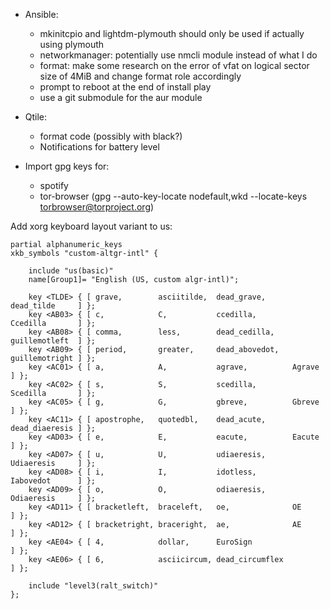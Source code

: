 - Ansible:
  - mkinitcpio and lightdm-plymouth should only be used if actually using plymouth
  - networkmanager: potentially use nmcli module instead of what I do
  - format: make some research on the error of vfat on logical sector size of 4MiB and change format role accordingly
  - prompt to reboot at the end of install play
  - use a git submodule for the aur module

- Qtile:
  - format code (possibly with black?)
  - Notifications for battery level

- Import gpg keys for:
  - spotify
  - tor-browser (gpg --auto-key-locate nodefault,wkd --locate-keys torbrowser@torproject.org)

Add xorg keyboard layout variant to us:
```
partial alphanumeric_keys
xkb_symbols "custom-altgr-intl" {

    include "us(basic)"
    name[Group1]= "English (US, custom algr-intl)";

    key <TLDE> { [ grave,        asciitilde,  dead_grave,      dead_tilde     ] };
    key <AB03> { [ c,            C,           ccedilla,        Ccedilla       ] };
    key <AB08> { [ comma,        less,        dead_cedilla,    guillemotleft  ] };
    key <AB09> { [ period,       greater,     dead_abovedot,   guillemotright ] };
    key <AC01> { [ a,            A,           agrave,          Agrave         ] };
    key <AC02> { [ s,            S,           scedilla,        Scedilla       ] };
    key <AC05> { [ g,            G,           gbreve,          Gbreve         ] };
    key <AC11> { [ apostrophe,   quotedbl,    dead_acute,      dead_diaeresis ] };
    key <AD03> { [ e,            E,           eacute,          Eacute         ] };
    key <AD07> { [ u,            U,           udiaeresis,      Udiaeresis     ] };
    key <AD08> { [ i,            I,           idotless,        Iabovedot      ] };
    key <AD09> { [ o,            O,           odiaeresis,      Odiaeresis     ] };
    key <AD11> { [ bracketleft,  braceleft,   oe,              OE             ] };
    key <AD12> { [ bracketright, braceright,  ae,              AE             ] };
    key <AE04> { [ 4,            dollar,      EuroSign                        ] };
    key <AE06> { [ 6,            asciicircum, dead_circumflex                 ] };

    include "level3(ralt_switch)"
};
```
